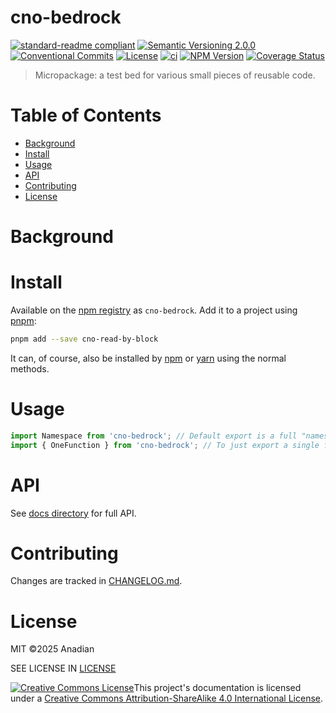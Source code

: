 # cno-bedrock
[![standard-readme compliant](https://img.shields.io/badge/readme%20style-standard-brightgreen.svg?style=flat-square)](https://github.com/RichardLitt/standard-readme)
[![Semantic Versioning 2.0.0](https://img.shields.io/badge/semver-2.0.0-brightgreen?style=flat-square)](https://semver.org/spec/v2.0.0.html)
[![Conventional Commits](https://img.shields.io/badge/Conventional%20Commits-1.0.0-yellow.svg?style=flat-square)](https://conventionalcommits.org)
[![License](https://img.shields.io/github/license/Anadian/cno-bedrock)](https://github.com/Anadian/cno-bedrock/blob/main/LICENSE)
[![ci](https://github.com/Anadian/cno-bedrock/actions/workflows/ci.yml/badge.svg)](https://github.com/Anadian/cno-bedrock/actions/workflows/ci.yml)
[![NPM Version](https://img.shields.io/npm/v/cno-bedrock)](https://www.npmjs.com/package/cno-bedrock)
[![Coverage Status](https://coveralls.io/repos/github/Anadian/cno-bedrock/badge.svg?branch=main)](https://coveralls.io/github/Anadian/cno-bedrock?branch=main)

> Micropackage: a test bed for various small pieces of reusable code.
# Table of Contents
- [Background](#Background)
- [Install](#Install)
- [Usage](#Usage)
- [API](#API)
- [Contributing](#Contributing)
- [License](#License)
# Background
# Install
Available on the [npm registry](https://www.npmjs.com/package/cno-bedrock) as `cno-bedrock`. Add it to a project using [pnpm](https://pnpm.io/cli/add):
```sh
pnpm add --save cno-read-by-block
```
It can, of course, also be installed by [npm](https://docs.npmjs.com/cli/v8/commands/npm-install) or [yarn](https://yarnpkg.com/getting-started/usage) using the normal methods.
# Usage
```js
import Namespace from 'cno-bedrock'; // Default export is a full "namespace".
import { OneFunction } from 'cno-bedrock'; // To just export a single function.
```
# API
See [docs directory](docs/src) for full API. 
# Contributing
Changes are tracked in [CHANGELOG.md](CHANGELOG.md).
# License
MIT ©2025 Anadian

SEE LICENSE IN [LICENSE](LICENSE)

[![Creative Commons License](https://i.creativecommons.org/l/by-sa/4.0/88x31.png)](http://creativecommons.org/licenses/by-sa/4.0/)This project's documentation is licensed under a [Creative Commons Attribution-ShareAlike 4.0 International License](http://creativecommons.org/licenses/by-sa/4.0/).

